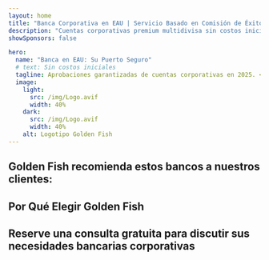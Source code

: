 ```yaml
---
layout: home
title: "Banca Corporativa en EAU | Servicio Basado en Comisión de Éxito"
description: "Cuentas corporativas premium multidivisa sin costos iniciales - pague solo después de la aprobación. Gestión completa de solicitudes con 96% de tasa de éxito. Apertura de cuenta garantizada."
showSponsors: false

hero:
  name: "Banca en EAU: Su Puerto Seguro"
  # text: Sin costos iniciales
  tagline: Aprobaciones garantizadas de cuentas corporativas en 2025. <span class="hl">Sin costos iniciales</span> - pague solo después de la aprobación. 96% de tasa de éxito.
  image:
    light:
      src: /img/Logo.avif
      width: 40%
    dark:
      src: /img/Logo.avif
      width: 40%
    alt: Logotipo Golden Fish
---
```


<FeatureCards :features="[
  {
    title: 'Aprobaciones de Cuenta Garantizadas',
    bullet: '✓',
    items: [
      'Garantía de dos meses para la aprobación de la primera cuenta',
      'Garantía de tres meses para la segunda cuenta',
      'Preparación de plan de negocios de calidad',
      'Soporte integral de due diligence',
      'Estrategia de comunicación directa con el banco',
      'Configuración completa del paquete bancario'
    ],
    linkText: 'Learn more',
    link: '../../corporate-banking-services/guaranteed-account-approvals',
    icon: {
      light: '/video/iStock-2186765808.mp4',
      dark: '/video/iStock-2166377244.mp4',
      alt: 'Requisitos Bancarios',
    }
  },
]" />

<FeatureCards :features="[
  {
    title: 'Cuentas bancarias en EAU para negocios de alto riesgo',
    items: [
      'Orientación experta en enhanced due diligence (EDD)',
      'Monitoreo de transacciones y gestión de riesgos',
      'Configuración de políticas y procedimientos de cumplimiento',
      'Gestión de relaciones bancarias',
      'Actualizaciones y auditorías regulares de cumplimiento',
      'Planificación de contingencia para seguridad de cuenta'
    ],
    linkText: 'Learn more',
    link: '../../corporate-banking-services/UAE-Bank-Accounts-for-High-Risk-Business',
    icon: {
      light: '/img/iStock-1333000394.avif',
      dark: '/img/iStock-584576538.avif',
      alt: 'Servicios Bancarios',
    }
  },
  {
    title: 'Mantenga el cumplimiento: Proteja su negocio en EAU',
    items: [
      'Auditorías regulares de cumplimiento para identificar riesgos potenciales',
      'Servicios PRO integrales para aprobaciones gubernamentales',
      'Gestión de renovación de licencias y alertas',
      'Consultoría bancaria y mantenimiento de cuenta',
      'Soporte de cumplimiento de VAT y ESR',
      'Cumplimiento de visas de empleados y ley laboral',
      'Talleres de capacitación sobre actualizaciones regulatorias'
    ],
    linkText: 'Learn more',
    link: '../../company-registration/Protect-Your-Business',
    icon: {
      light: '/img/iStock-1382278859.jpg',
      dark: '/img/iStock-1867623684.jpg',
      alt: 'Servicios Bancarios',
    }
  },
  {
    title: 'Beneficios de la Banca Corporativa en EAU',
    items: [
      'Sistema bancario sólido con calificación **Aa2** de Moody\'s',
      '**Tipo de cambio USD fijo desde 1980**',
      'Sin restricciones en movimientos de capital',
      'Reservas extranjeras superiores a US$184 mil millones',
      'Estabilidad política y económica',
      'Sistema bancario respaldado por el gobierno',
      'Banca digital de clase mundial'
    ],
    linkText: 'Learn more',
    link: '../../company-registration/banking',
    icon: {
      light: '/img/iStock-1032707788.jpg',
      dark: '/img/iStock-1152367067.avif',
      alt: 'Proceso Bancario',
    }
  }
]" />

## Golden Fish recomienda estos bancos a nuestros clientes:

<!--@include: /../../include/recommended-banks.md-->

## Por Qué Elegir Golden Fish

<BenefitsList :features="[
  {
    icon: '🏢',
    title: 'Experiencia Local en EAU',
    text: 'Especialistas dedicados en Dubái proporcionan orientación experta en cada paso del proceso.'
  },
  {
    icon: '📊',
    title: 'Tasa de Éxito Comprobada',
    text: 'Más del 90% de tasa de aprobación con cientos de visas, cuentas bancarias y registros de empresas emitidos a través de nuestro procesamiento premium.'
  },
  {
    icon: '💸',
    title: '**Tarifas Basadas en el Éxito**',
    text: '[Pague solo después de la aprobación](/uae-business/benefits/success-based-fees). Transparencia total sin costos ocultos.'
  },
]" />

## Reserve una consulta gratuita para discutir sus necesidades bancarias corporativas

<ContactFormModalNav buttonText="Obtener una consulta gratuita" formStyle="display: block; margin: 3rem auto;"/>